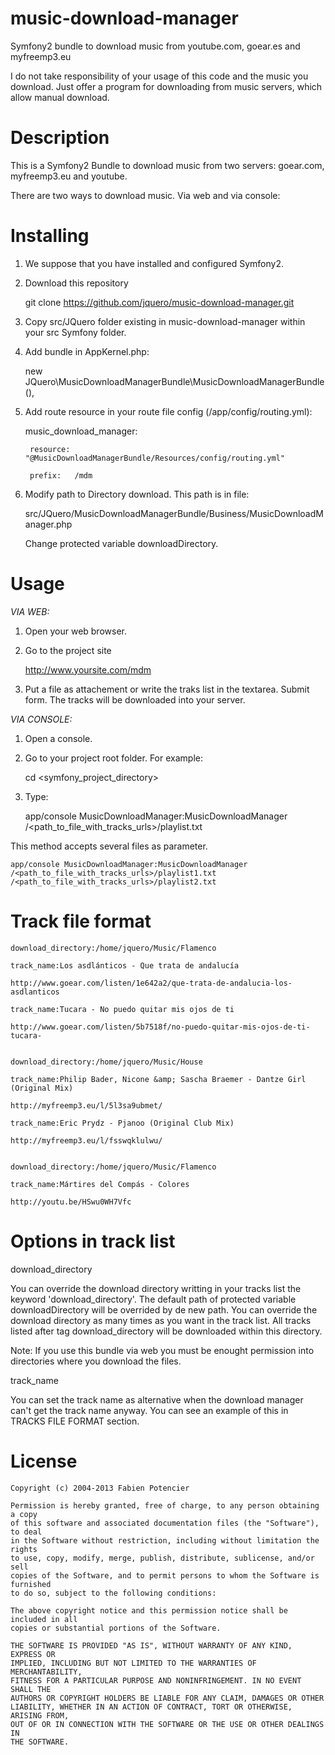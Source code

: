 music-download-manager
======================

Symfony2 bundle to download music from youtube.com, goear.es and myfreemp3.eu

I do not take responsibility of your usage of this code and the music you download. Just offer a program for downloading from music servers, which allow manual download.

Description
===========

This is a Symfony2 Bundle to download music from two servers: goear.com, myfreemp3.eu and youtube.

There are two ways to download music. Via web and via console:


Installing
==========

1. We suppose that you have installed and configured Symfony2.

2. Download this repository
	
	
	git clone https://github.com/jquero/music-download-manager.git
  
	
3. Copy src/JQuero folder existing in music-download-manager within your src Symfony folder.

4. Add bundle in AppKernel.php:

	new JQuero\MusicDownloadManagerBundle\MusicDownloadManagerBundle(),

5. Add route resource in your route file config (/app/config/routing.yml):

	
	music_download_manager:
	
		resource: "@MusicDownloadManagerBundle/Resources/config/routing.yml"
		
		prefix:   /mdm
		

6. Modify path to Directory download. This path is in file:

	
	src/JQuero/MusicDownloadManagerBundle/Business/MusicDownloadManager.php
	
	Change protected variable downloadDirectory.
	

Usage
=====

*VIA WEB:*

1. Open your web browser.

2. Go to the project site

		
	http://www.yoursite.com/mdm
	

3. Put a file as attachement or write the traks list in the textarea. Submit form. The tracks will be downloaded into your server.


*VIA CONSOLE:*

1. Open a console.

2. Go to your project root folder. For example:

		
	cd <symfony_project_directory>
	

3. Type:

	
	app/console MusicDownloadManager:MusicDownloadManager /<path_to_file_with_tracks_urls>/playlist.txt
	

This method accepts several files as parameter.

	
	app/console MusicDownloadManager:MusicDownloadManager /<path_to_file_with_tracks_urls>/playlist1.txt /<path_to_file_with_tracks_urls>/playlist2.txt
	

Track file format
=================

	download_directory:/home/jquero/Music/Flamenco
	
	track_name:Los asdlánticos - Que trata de andalucía
	
	http://www.goear.com/listen/1e642a2/que-trata-de-andalucia-los-asdlanticos
	
	track_name:Tucara - No puedo quitar mis ojos de ti
	
	http://www.goear.com/listen/5b7518f/no-puedo-quitar-mis-ojos-de-ti-tucara-
	
	
	download_directory:/home/jquero/Music/House
	
	track_name:Philip Bader, Nicone &amp; Sascha Braemer - Dantze Girl (Original Mix)
	
	http://myfreemp3.eu/l/5l3sa9ubmet/
	
	track_name:Eric Prydz - Pjanoo (Original Club Mix)
	
	http://myfreemp3.eu/l/fsswqklulwu/
	
	
	download_directory:/home/jquero/Music/Flamenco
	
	track_name:Mártires del Compás - Colores
	
	http://youtu.be/HSwu0WH7Vfc
	

Options in track list
=====================

download_directory

You can override the download directory writting in your tracks list the keyword 'download_directory'. 
The default path of protected variable downloadDirectory will be overrided by de new path. 
You can override the download directory as many times as you want in the track list. 
All tracks listed after tag download_directory will be downloaded within this directory. 

Note: If you use this bundle via web you must be enought permission into directories where you download the files.


track_name

You can set the track name as alternative when the download manager can't get the track name anyway. You can see an example of this in TRACKS FILE FORMAT section.

License
=======

    Copyright (c) 2004-2013 Fabien Potencier

    Permission is hereby granted, free of charge, to any person obtaining a copy
    of this software and associated documentation files (the "Software"), to deal
    in the Software without restriction, including without limitation the rights
    to use, copy, modify, merge, publish, distribute, sublicense, and/or sell
    copies of the Software, and to permit persons to whom the Software is furnished
    to do so, subject to the following conditions:

    The above copyright notice and this permission notice shall be included in all
    copies or substantial portions of the Software.

    THE SOFTWARE IS PROVIDED "AS IS", WITHOUT WARRANTY OF ANY KIND, EXPRESS OR
    IMPLIED, INCLUDING BUT NOT LIMITED TO THE WARRANTIES OF MERCHANTABILITY,
    FITNESS FOR A PARTICULAR PURPOSE AND NONINFRINGEMENT. IN NO EVENT SHALL THE
    AUTHORS OR COPYRIGHT HOLDERS BE LIABLE FOR ANY CLAIM, DAMAGES OR OTHER
    LIABILITY, WHETHER IN AN ACTION OF CONTRACT, TORT OR OTHERWISE, ARISING FROM,
    OUT OF OR IN CONNECTION WITH THE SOFTWARE OR THE USE OR OTHER DEALINGS IN
    THE SOFTWARE.
